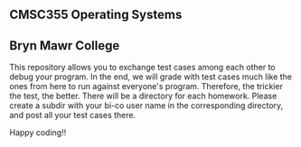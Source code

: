 ## CMSC355 Operating Systems
## Bryn Mawr College

This repository allows you to exchange test cases among each other to debug your program. In the end, we will grade with test cases much like the ones from here to run against everyone's program. Therefore, the trickier the test, the better. There will be a directory for each homework. Please create a subdir with your bi-co user name in the corresponding directory, and post all your test cases there.

Happy coding!!
